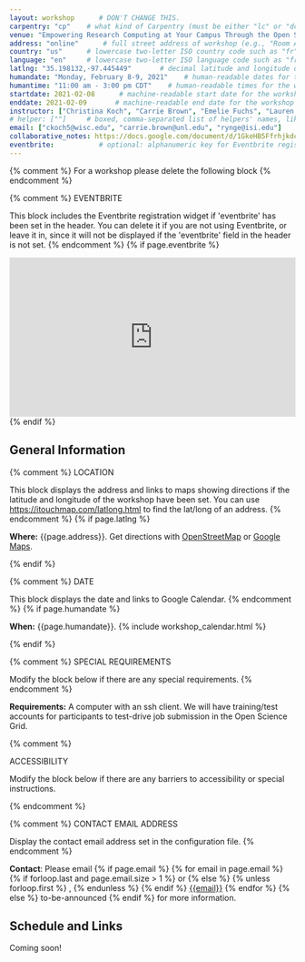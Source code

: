```yaml
---
layout: workshop      # DON'T CHANGE THIS.
carpentry: "cp"    # what kind of Carpentry (must be either "lc" or "dc" or "swc").
venue: "Empowering Research Computing at Your Campus Through the Open Science Grid"        # brief name of host site without address (e.g., "Euphoric State University")
address: "online"      # full street address of workshop (e.g., "Room A, 123 Forth Street, Blimingen, Euphoria")
country: "us"      # lowercase two-letter ISO country code such as "fr" (see https://en.wikipedia.org/wiki/ISO_3166-1#Current_codes)
language: "en"     # lowercase two-letter ISO language code such as "fr" (see https://en.wikipedia.org/wiki/List_of_ISO_639-1_codes)
latlng: "35.198132,-97.445449"       # decimal latitude and longitude of workshop venue (e.g., "41.7901128,-87.6007318" - use https://www.latlong.net/)
humandate: "Monday, February 8-9, 2021"    # human-readable dates for the workshop (e.g., "Feb 17-18, 2020")
humantime: "11:00 am - 3:00 pm CDT"    # human-readable times for the workshop (e.g., "9:00 am - 4:30 pm")
startdate: 2021-02-08      # machine-readable start date for the workshop in YYYY-MM-DD format like 2015-01-01
enddate: 2021-02-09       # machine-readable end date for the workshop in YYYY-MM-DD format like 2015-01-02
instructor: ["Christina Koch", "Carrie Brown", "Emelie Fuchs", "Lauren Michael", "Mats Rynge", "Jess Vera"] # boxed, comma-separated list of instructors' names as strings, like ["Kay McNulty", "Betty Jennings", "Betty Snyder"]
# helper: [""]     # boxed, comma-separated list of helpers' names, like ["Marlyn Wescoff", "Fran Bilas", "Ruth Lichterman"]
email: ["ckoch5@wisc.edu", "carrie.brown@unl.edu", "rynge@isi.edu"]    # boxed, comma-separated list of contact email addresses for the host, lead instructor, or whoever else is handling questions, like ["marlyn.wescoff@example.org", "fran.bilas@example.org", "ruth.lichterman@example.org"]
collaborative_notes: https://docs.google.com/document/d/1GkeHB5FfrhjkdcFEZXw6a4bkGNFo2WseeQQetwEXO5w/edit
eventbrite:           # optional: alphanumeric key for Eventbrite registration, e.g., "1234567890AB" (if Eventbrite is being used)
---
```


{% comment %}
For a workshop please delete the following block
{% endcomment %}

<!--
<div class="alert alert-warning" style="font-size: 120%;">
Could your computational work benefit from the ability to concurrently run hundreds or thousands of independent computations, for free? The Open Science Grid (OSG) facilitates distributed high-throughput computing (dHTC) via a partnership of national labs, universities, and other organizations who contribute and share computing capacity for use by researchers across and beyond the United States. Individual researchers, institutions, or multi-institutional collaborations can access OSG via local submission points or through the OSG Connect service (freely available to U.S. academic, government, and non-profit researchers).   <br>

  During this 3-hour tutorial, you'll learn to identify and run large HTC workloads and multi-step workflows via the OSG Connect service. OSG staff can also help you launch your own work!
</div> -->

{% comment %}
EVENTBRITE

This block includes the Eventbrite registration widget if
'eventbrite' has been set in the header.  You can delete it if you
are not using Eventbrite, or leave it in, since it will not be
displayed if the 'eventbrite' field in the header is not set.
{% endcomment %}
{% if page.eventbrite %}
<iframe
  src="https://www.eventbrite.com/tickets-external?eid={{page.eventbrite}}&ref=etckt"
  frameborder="0"
  width="100%"
  height="280px"
  scrolling="auto">
</iframe>
{% endif %}

<h2 id="general">General Information</h2>

{% comment %}
LOCATION

This block displays the address and links to maps showing directions
if the latitude and longitude of the workshop have been set.  You
can use https://itouchmap.com/latlong.html to find the lat/long of an
address.
{% endcomment %}
{% if page.latlng %}
<p id="where">
  <strong>Where:</strong>
  {{page.address}}.
  Get directions with
  <a href="//www.openstreetmap.org/?mlat={{page.latlng | replace:',','&mlon='}}&zoom=16">OpenStreetMap</a>
  or
  <a href="//maps.google.com/maps?q={{page.latlng}}">Google Maps</a>.
</p>
{% endif %}

{% comment %}
DATE

This block displays the date and links to Google Calendar.
{% endcomment %}
{% if page.humandate %}
<p id="when">
  <strong>When:</strong>
  {{page.humandate}}.
  {% include workshop_calendar.html %}
</p>
{% endif %}

{% comment %}
SPECIAL REQUIREMENTS

Modify the block below if there are any special requirements.
{% endcomment %}
<p id="requirements">
  <strong>Requirements:</strong> A computer with an ssh client. We will have training/test accounts for participants to test-drive job submission in the Open Science Grid.
</p>

{% comment %}

ACCESSIBILITY

Modify the block below if there are any barriers to accessibility or
special instructions.

<!-- <p id="accessibility">
  <strong>Accessibility:</strong> We are committed to making this workshop
  accessible to everybody.
  The workshop organizers have checked that:
</p>
<ul>
  <li>The room is wheelchair / scooter accessible.</li>
  <li>Accessible restrooms are available.</li>
</ul> -->
{% endcomment %}

{% comment %}
CONTACT EMAIL ADDRESS

Display the contact email address set in the configuration file.
{% endcomment %}
<p id="contact">
  <strong>Contact</strong>:
  Please email
  {% if page.email %}
  {% for email in page.email %}
  {% if forloop.last and page.email.size > 1 %}
  or
  {% else %}
  {% unless forloop.first %}
  ,
  {% endunless %}
  {% endif %}
  <a href='mailto:{{email}}'>{{email}}</a>
  {% endfor %}
  {% else %}
  to-be-announced
  {% endif %}
  for more information.
</p>

 <div class="row">
  <div class="col-md-8">
    <h2>Schedule and Links</h2>
    <p>Coming soon!</p>
<!--    <p><b>Google Doc for Notes: <a href="https://docs.google.com/document/d/1GkeHB5FfrhjkdcFEZXw6a4bkGNFo2WseeQQetwEXO5w/edit">Document Link</a></b> </p>

    <table class="table table-striped">
      <tr><td>8:00-8:15 PDT</td> <td>User Account Requests</td> <td><a href="https://support.opensciencegrid.org/support/solutions/articles/5000632072-registration-and-login-for-osg-connect">Instructions</a> / <a href="https://www.osgconnect.net/signup">Sign up</a></td><td></td></tr>
      <tr><td>8:15-8:50 PDT</td><td>Brief Overview of the Open Science Grid + Job Submission</td><td><a href="https://docs.google.com/presentation/d/17efQMhWy_8SapVyiVJw-L8F9Q5-xVHtj0LsbJQqLWwA/edit?usp=sharing">Slides</a></td><td><a href="https://github.com/OSGConnect/tutorial-osg-locations">Hands-on</a></td></tr>
      <tr><td>8:50-9:45 PDT</td><td>High Throughput Computing and Facilitation</td><td><a href="https://docs.google.com/presentation/d/1EkMs2gtLVSTSeyjbrxs-dF3IpCOEARQi9qGgeS5VeMU/edit?usp=sharing">Slides</a></td><td><a href="https://github.com/OSGConnect/tutorial-AutoDockVina">Autodock</a>, <a href="https://github.com/OSGConnect/tutorial-blast-split">BLAST</a></td></tr>
      <tr><td>9:45-10:00 PDT</td><td>Break</td><td></td><td></td></tr>
      <tr><td>10:00-10:20 PDT</td><td>HTCondor Features</td><td><a href="https://docs.google.com/presentation/d/1LBMFaN7EoTkRDSbkkFRJzCgROsf5lKpH-Y5B6Tm3Bdc/edit?usp=sharing">Slides</a></td><td></td></tr>
      <tr><td>10:20-11:00 PDT</td><td>Supporting OSG on Your Campus</td><td><a href="https://docs.google.com/presentation/d/17BRyVrqrKfycrD1ApjotwzI1_4Z3tP7Vzk4oEq9X8lY/edit?usp=sharing">Slides</a></td><td></td></tr>
      <tr><td>11:00-11:15 PDT</td><td>Action Plan</td><td></td><td></td></tr>
      <tr><td>11:15-11:30 PDT</td><td>Feedback survey + open mic</td><td><a href="https://forms.gle/iF94uSymYtgDok5D9">Feedback Survey</a></td><td></td></tr>
    </table> -->
  </div>
</div>




